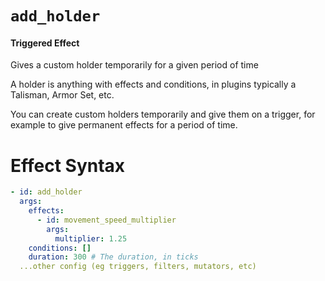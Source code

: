 # `add_holder`
#### Triggered Effect

Gives a custom holder temporarily for a given period of time

A holder is anything with effects and conditions, in plugins typically a Talisman, Armor Set, etc.

You can create custom holders temporarily and give them on a trigger, for example to give permanent effects for a period of time.

# Effect Syntax
```yaml
- id: add_holder
  args:
    effects: 
      - id: movement_speed_multiplier
        args:
          multiplier: 1.25
    conditions: []
    duration: 300 # The duration, in ticks
  ...other config (eg triggers, filters, mutators, etc)
```